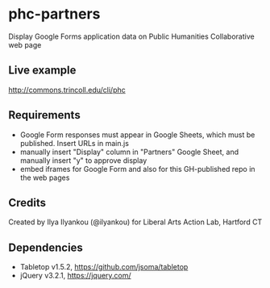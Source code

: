 # phc-partners
Display Google Forms application data on Public Humanities Collaborative web page

## Live example
http://commons.trincoll.edu/cli/phc

## Requirements
- Google Form responses must appear in Google Sheets, which must be published. Insert URLs in main.js
- manually insert "Display" column in "Partners" Google Sheet, and manually insert "y" to approve display
- embed iframes for Google Form and also for this GH-published repo in the web pages

## Credits
Created by Ilya Ilyankou (@ilyankou) for Liberal Arts Action Lab, Hartford CT

## Dependencies
* Tabletop v1.5.2, https://github.com/jsoma/tabletop
* jQuery v3.2.1, https://jquery.com/
